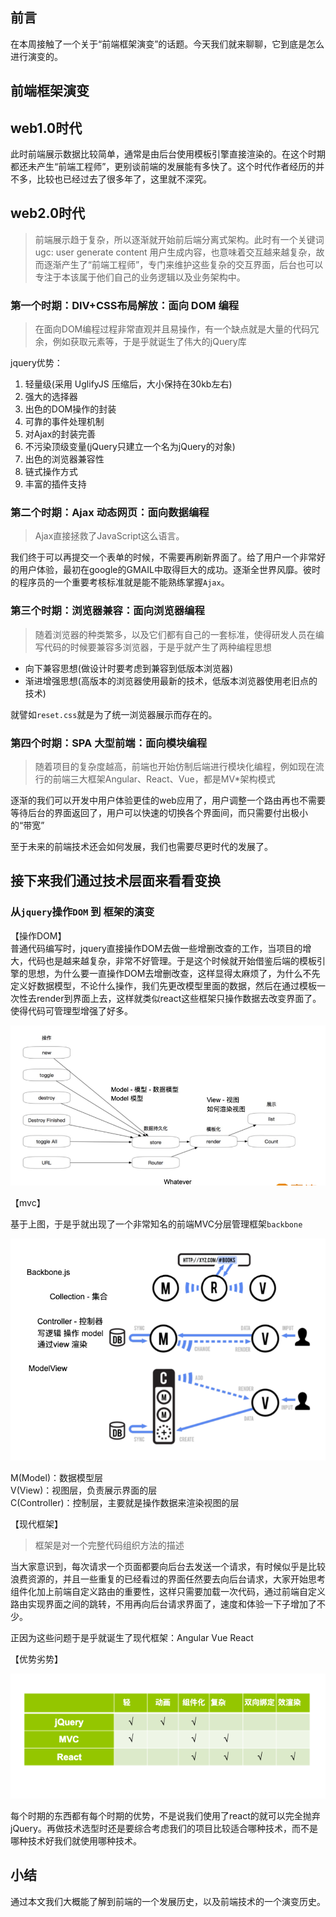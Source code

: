 ## 前言
在本周接触了一个关于“前端框架演变”的话题。今天我们就来聊聊，它到底是怎么进行演变的。

## 前端框架演变

## web1.0时代
此时前端展示数据比较简单，通常是由后台使用模板引擎直接渲染的。在这个时期都还未产生“前端工程师”，更别谈前端的发展能有多快了。这个时代作者经历的并不多，比较也已经过去了很多年了，这里就不深究。

## web2.0时代
> 前端展示趋于复杂，所以逐渐就开始前后端分离式架构。此时有一个关键词ugc: user generate content 用户生成内容，也意味着交互越来越复杂，故而逐渐产生了“前端工程师”，专门来维护这些复杂的交互界面，后台也可以专注于本该属于他们自己的业务逻辑以及业务架构中。

### 第一个时期：DIV+CSS布局解放：面向 DOM 编程
> 在面向DOM编程过程非常直观并且易操作，有一个缺点就是大量的代码冗余，例如获取元素等，于是乎就诞生了伟大的jQuery库

jquery优势：  
1. 轻量级(采用 UglifyJS 压缩后，大小保持在30kb左右)
2. 强大的选择器
3. 出色的DOM操作的封装
4. 可靠的事件处理机制
5. 对Ajax的封装完善
6. 不污染顶级变量(jQuery只建立一个名为jQuery的对象)
7. 出色的浏览器兼容性
8. 链式操作方式
9. 丰富的插件支持

### 第二个时期：Ajax 动态网页：面向数据编程
> Ajax直接拯救了JavaScript这么语言。

我们终于可以再提交一个表单的时候，不需要再刷新界面了。给了用户一个非常好的用户体验，最初在google的GMAIL中取得巨大的成功。逐渐全世界风靡。彼时的程序员的一个重要考核标准就是能不能熟练掌握`Ajax`。

### 第三个时期：浏览器兼容：面向浏览器编程
> 随着浏览器的种类繁多，以及它们都有自己的一套标准，使得研发人员在编写代码的时候要兼容多浏览器，于是乎就产生了两种编程思想

- 向下兼容思想(做设计时要考虑到兼容到低版本浏览器)
- 渐进增强思想(高版本的浏览器使用最新的技术，低版本浏览器使用老旧点的技术)

就譬如`reset.css`就是为了统一浏览器展示而存在的。

### 第四个时期：SPA 大型前端：面向模块编程
> 随着项目的复杂度越高，前端也开始仿制后端进行模块化编程，例如现在流行的前端三大框架Angular、React、Vue，都是MV*架构模式

逐渐的我们可以开发中用户体验更佳的web应用了，用户调整一个路由再也不需要等待后台的界面返回了，用户可以快速的切换各个界面间，而只需要付出极小的“带宽”

至于未来的前端技术还会如何发展，我们也需要尽更时代的发展了。

## 接下来我们通过技术层面来看看变换

### 从`jquery`操作`DOM` 到 框架的演变

【操作DOM】  
普通代码编写时，jquery直接操作DOM去做一些增删改查的工作，当项目的增大，代码也是越来越复杂，非常不好管理。于是这个时候就开始借鉴后端的模板引擎的思想，为什么要一直操作DOM去增删改查，这样显得太麻烦了，为什么不先定义好数据模型，不论什么操作，我们先更改模型里面的数据，然后在通过模板一次性去render到界面上去，这样就类似react这些框架只操作数据去改变界面了。使得代码可管理型增强了好多。

![](./image/232.png)

【mvc】

基于上图，于是乎就出现了一个非常知名的前端MVC分层管理框架`backbone`

![](./image/233.png)

M(Model)：数据模型层  
V(View)：视图层，负责展示界面的层  
C(Controller)：控制层，主要就是操作数据来渲染视图的层  

【现代框架】  
> 框架是对一个完整代码组织方法的描述

当大家意识到，每次请求一个页面都要向后台去发送一个请求，有时候似乎是比较浪费资源的，并且一些重复的已经看过的界面任然要去向后台请求，大家开始思考组件化加上前端自定义路由的重要性，这样只需要加载一次代码，通过前端自定义路由实现界面之间的跳转，不用再向后台请求界面了，速度和体验一下子增加了不少。

正因为这些问题于是乎就诞生了现代框架：Angular Vue React

【优势劣势】

![](./image/234.png)

每个时期的东西都有每个时期的优势，不是说我们使用了react的就可以完全抛弃jQuery。再做技术选型时还是要综合考虑我们的项目比较适合哪种技术，而不是哪种技术好我们就使用哪种技术。


## 小结
通过本文我们大概能了解到前端的一个发展历史，以及前端技术的一个演变历史。

